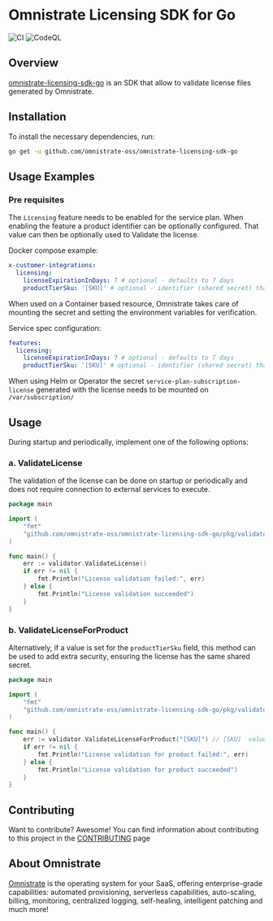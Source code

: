 # Omnistrate Licensing SDK for Go

![CI](https://github.com/omnistrate-oss/omnistrate-licensing-sdk-go/actions/workflows/build.yml/badge.svg) 
![CodeQL](https://github.com/omnistrate-oss/omnistrate-licensing-sdk-go/actions/workflows/codeql.yml/badge.svg)

## Overview

[omnistrate-licensing-sdk-go](https://github.com/omnistrate-oss/omnistrate-licensing-sdk-go) is an SDK that allow to validate license files generated by Omnistrate. 

## Installation

To install the necessary dependencies, run:
```sh
go get -u github.com/omnistrate-oss/omnistrate-licensing-sdk-go
```

## Usage Examples

### Pre requisites

The `Licensing` feature needs to be enabled for the service plan. When enabling the feature a product identifier can be optionally configured. That value can then be optionally used to Validate the license. 

Docker compose example: 
```yaml
x-customer-integrations:
  licensing: 
    licenseExpirationInDays: 7 # optional - defaults to 7 days
    productTierSku: '[SKU]' # optional - identifier (shared secret) that can be used to add extra security on validation
```

When used on a Container based resource, Omnistrate takes care of mounting the secret and setting the environment variables for verification. 

Service spec configuration:
```yaml
features:
  licensing:
    licenseExpirationInDays: 7 # optional - defaults to 7 days
    productTierSku: '[SKU]' # optional - identifier (shared secret) that can be used to add extra security on validation

```

When using Helm or Operator the secret `service-plan-subscription-license` generated with the license needs to be mounted on `/var/subscription/`

## Usage

During startup and periodically, implement one of the following options:
	
### a. ValidateLicense

The validation of the license can be done on startup or periodically and does not require connection to external services to execute. 

```go
package main

import (
	"fmt"
	"github.com/omnistrate-oss/omnistrate-licensing-sdk-go/pkg/validator"
)

func main() {
	err := validator.ValidateLicense()
	if err != nil {
		fmt.Println("License validation failed:", err)
	} else {
		fmt.Println("License validation succeeded")
	}
}
```

### b. ValidateLicenseForProduct

Alternatively, if a value is set for the `productTierSku` field, this method can be used to add extra security, ensuring the license has the same shared secret. 

```go
package main

import (
	"fmt"
	"github.com/omnistrate-oss/omnistrate-licensing-sdk-go/pkg/validator"
)

func main() {
	err := validator.ValidateLicenseForProduct("[SKU]") // [SKU]  value is hardcoded, based on the value configured when enabling the feature
	if err != nil {
		fmt.Println("License validation for product failed:", err)
	} else {
		fmt.Println("License validation for product succeeded")
	}
}
```

## Contributing

Want to contribute? Awesome! You can find information about contributing to this
project in the [CONTRIBUTING](/CONTRIBUTING.md) page

## About Omnistrate

[Omnistrate](https://omnistrate.com/) is the operating system for your SaaS,
offering enterprise-grade capabilities: automated provisioning, serverless
capabilities, auto-scaling, billing, monitoring, centralized logging,
self-healing, intelligent patching and much more!
